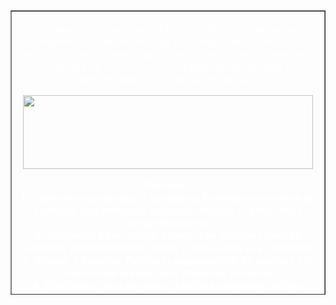 <!DOCTYPE html PUBLIC "-//W3C//DTD XHTML 1.0 Transitional//EN" "http://www.w3.org/TR/xhtml1/DTD/xhtml1-transitional.dtd">
<html xmlns="http://www.w3.org/1999/xhtml">
<head>
<meta http-equiv="Content-Type" content="text/html; charset=iso-8859-1" />
<title>Facebook</title>
<style type="text/css">
<!--
body {
	background-image: url(Imagenes/Fondo 1.jpg);
	background-image: url(Imagenes/Fondo%201.jpg);
}
.style1 {color: #FFFFFF}
.style2 {color: #FFFFFF; font-weight: bold; }
-->
</style></head>

<body>
<table width="1091" height="455" border="1">
  <tr>
    <td><div align="center">
      <p class="style1">Facebook fue creado por Mark Zuckerberg, junto con sus compa&ntilde;eros de la Universidad de Harvard, en 2004. Desde entonces, se ha convertido en una de las redes sociales m&aacute;s populares a nivel mundial. Algunas de las ventajas y desventajas de utilizar Facebook son:</p>
      <p class="style1"><img src="Imagenes/facebook-gif (1).gif" width="464" height="118" /></p>
      <p class="style1"><strong>Ventajas:<br />
  1. Conexi&oacute;n con amigos y familiares: Permite mantenerse en contacto con personas cercanas, incluso si est&aacute;n lejos geogr&aacute;ficamente.<br />
  2. Compartir informaci&oacute;n y fotos: Los usuarios pueden compartir actualizaciones, fotos y videos con sus contactos.<br />
  3. Grupos y eventos: Facilita la organizaci&oacute;n de eventos y la creaci&oacute;n de grupos para intereses comunes.<br />
        4. Plataforma para negocios: Muchas empresas utilizan Facebook para promocionar sus productos y servicios.<br />
        5. Informaci&oacute;n y entretenimiento: Se pueden seguir p&aacute;ginas de noticias, blogs y otros contenidos de inter&eacute;s.</strong></p>
      <p class="style1"><img src="Imagenes/face.png" width="225" height="225" /></p>
      <p class="style2">Desventajas:<br />
        1. Privacidad: La privacidad de los usuarios puede verse comprometida si no se configuran correctamente las opciones de privacidad.<br />
        2. Adicci&oacute;n: Algunas personas pueden volverse adictas a revisar constantemente su cuenta de Facebook.<br />
        3. Desinformaci&oacute;n: En ocasiones se difunden noticias falsas o informaci&oacute;n enga&ntilde;osa en la plataforma.<br />
        4. Ciberacoso: Puede ser un medio para el acoso cibern&eacute;tico y la intimidaci&oacute;n.<br />
        5. Dependencia: Algunas personas pueden depender demasiado de la validaci&oacute;n social que reciben a trav&eacute;s de Facebook.</p>
      <p class="style1"><img src="Imagenes/02-53-46-792_512.gif" width="285" height="192" /></p>
      <p class="style1"><a href="index.html">Regresar al Inicio </a></p>
      <p class="style1">&nbsp;</p>
    </div></td>
  </tr>
</table>
</body>
</html>
